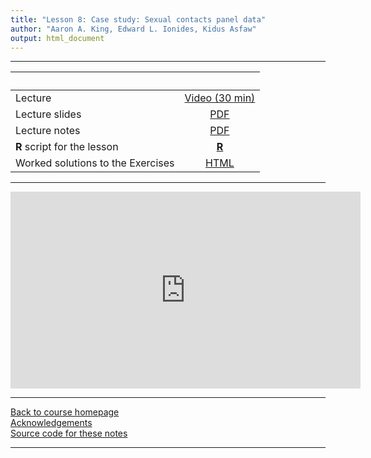 ```yaml
---
title: "Lesson 8: Case study: Sexual contacts panel data"
author: "Aaron A. King, Edward L. Ionides, Kidus Asfaw"
output: html_document
---
```


----------------------

| &nbsp;                            | &nbsp;                                                                                    |
|:----------------------------------|:-----------------------------------------------------------------------------------------:|
| Lecture                           | [Video (30 min)](https://www.youtube.com/playlist?list=PLluGwj6FGt2QvMjw6R4Fo7tYsNgcpRIwt) |
| Lecture slides                    | [PDF](slides.pdf)                                                                         |
| Lecture notes                     | [PDF](notes.pdf)                                                                          |
| **R** script for the lesson       | [**R**](main.R)                                                                           |
| Worked solutions to the Exercises | [HTML](exercises.html)                                                                    |


----------------------

<iframe width="560" height="315" src="https://www.youtube.com/embed/videoseries?list=PLluGwj6FGt2QvMjw6R4Fo7tYsNgcpRIwt" frameborder="0" allow="accelerometer; autoplay; encrypted-media; gyroscope; picture-in-picture" allowfullscreen></iframe>

----------------------

[Back to course homepage](../index.html)  
[Acknowledgements](../acknowledge.html)  
[Source code for these notes](http://github.com/kingaa/sbied/tree/master/contacts/)  

----------------------
